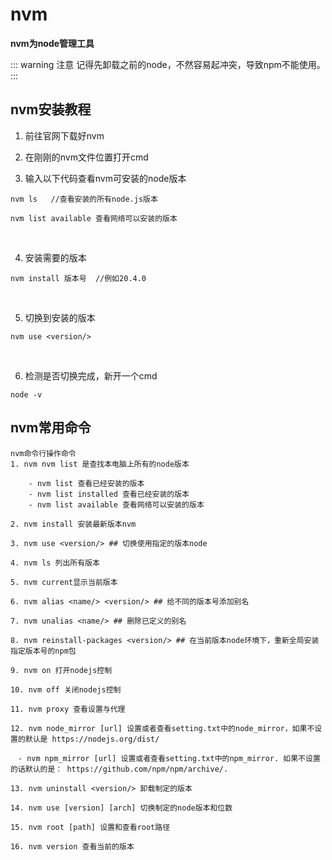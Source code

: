 # nvm

**nvm为node管理工具**

::: warning 注意
记得先卸载之前的node，不然容易起冲突，导致npm不能使用。
::: 


## nvm安装教程
1. 前往官网下载好nvm
   
2. 在刚刚的nvm文件位置打开cmd
   
3. 输入以下代码查看nvm可安装的node版本
   
```shell
nvm ls   //查看安装的所有node.js版本

nvm list available 查看网络可以安装的版本
```

<br/>

4. 安装需要的版本
```shell
nvm install 版本号  //例如20.4.0

```

<br/>

5. 切换到安装的版本
```shell
nvm use <version/> 

```

<br/>

6. 检测是否切换完成，新开一个cmd
```shell
node -v
```


## nvm常用命令

```shell
nvm命令行操作命令
1. nvm nvm list 是查找本电脑上所有的node版本
 
    - nvm list 查看已经安装的版本
    - nvm list installed 查看已经安装的版本
    - nvm list available 查看网络可以安装的版本
 
2. nvm install 安装最新版本nvm
 
3. nvm use <version/> ## 切换使用指定的版本node
 
4. nvm ls 列出所有版本
 
5. nvm current显示当前版本
 
6. nvm alias <name/> <version/> ## 给不同的版本号添加别名
 
7. nvm unalias <name/> ## 删除已定义的别名
 
8. nvm reinstall-packages <version/> ## 在当前版本node环境下，重新全局安装指定版本号的npm包
 
9. nvm on 打开nodejs控制
 
10. nvm off 关闭nodejs控制
 
11. nvm proxy 查看设置与代理
 
12. nvm node_mirror [url] 设置或者查看setting.txt中的node_mirror，如果不设置的默认是 https://nodejs.org/dist/

　- nvm npm_mirror [url] 设置或者查看setting.txt中的npm_mirror. 如果不设置的话默认的是： https://github.com/npm/npm/archive/.
 
13. nvm uninstall <version/> 卸载制定的版本
 
14. nvm use [version] [arch] 切换制定的node版本和位数
 
15. nvm root [path] 设置和查看root路径
 
16. nvm version 查看当前的版本
```



